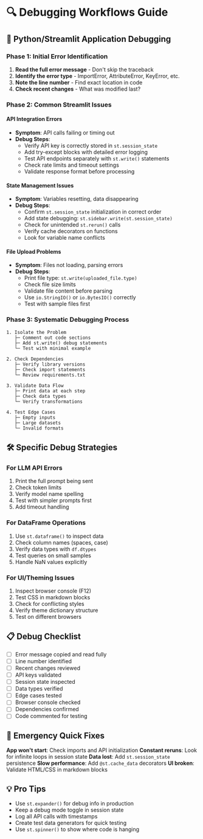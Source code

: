 # 🔍 Debugging Workflows Guide

## 🐍 Python/Streamlit Application Debugging

### Phase 1: Initial Error Identification
1. **Read the full error message** - Don't skip the traceback
2. **Identify the error type** - ImportError, AttributeError, KeyError, etc.
3. **Note the line number** - Find exact location in code
4. **Check recent changes** - What was modified last?

### Phase 2: Common Streamlit Issues

#### API Integration Errors
- **Symptom**: API calls failing or timing out
- **Debug Steps**:
  - Verify API key is correctly stored in `st.session_state`
  - Add try-except blocks with detailed error logging
  - Test API endpoints separately with `st.write()` statements
  - Check rate limits and timeout settings
  - Validate response format before processing

#### State Management Issues
- **Symptom**: Variables resetting, data disappearing
- **Debug Steps**:
  - Confirm `st.session_state` initialization in correct order
  - Add state debugging: `st.sidebar.write(st.session_state)`
  - Check for unintended `st.rerun()` calls
  - Verify cache decorators on functions
  - Look for variable name conflicts

#### File Upload Problems
- **Symptom**: Files not loading, parsing errors
- **Debug Steps**:
  - Print file type: `st.write(uploaded_file.type)`
  - Check file size limits
  - Validate file content before parsing
  - Use `io.StringIO()` or `io.BytesIO()` correctly
  - Test with sample files first

### Phase 3: Systematic Debugging Process

```
1. Isolate the Problem
   ├─ Comment out code sections
   ├─ Add st.write() debug statements
   └─ Test with minimal example

2. Check Dependencies
   ├─ Verify library versions
   ├─ Check import statements
   └─ Review requirements.txt

3. Validate Data Flow
   ├─ Print data at each step
   ├─ Check data types
   └─ Verify transformations

4. Test Edge Cases
   ├─ Empty inputs
   ├─ Large datasets
   └─ Invalid formats
```

## 🛠️ Specific Debug Strategies

### For LLM API Errors
1. Print the full prompt being sent
2. Check token limits
3. Verify model name spelling
4. Test with simpler prompts first
5. Add timeout handling

### For DataFrame Operations
1. Use `st.dataframe()` to inspect data
2. Check column names (spaces, case)
3. Verify data types with `df.dtypes`
4. Test queries on small samples
5. Handle NaN values explicitly

### For UI/Theming Issues
1. Inspect browser console (F12)
2. Test CSS in markdown blocks
3. Check for conflicting styles
4. Verify theme dictionary structure
5. Test on different browsers

## 📋 Debug Checklist

- [ ] Error message copied and read fully
- [ ] Line number identified
- [ ] Recent changes reviewed
- [ ] API keys validated
- [ ] Session state inspected
- [ ] Data types verified
- [ ] Edge cases tested
- [ ] Browser console checked
- [ ] Dependencies confirmed
- [ ] Code commented for testing

## 🚨 Emergency Quick Fixes

**App won't start**: Check imports and API initialization
**Constant reruns**: Look for infinite loops in session state
**Data lost**: Add `st.session_state` persistence
**Slow performance**: Add `@st.cache_data` decorators
**UI broken**: Validate HTML/CSS in markdown blocks

## 💡 Pro Tips

- Use `st.expander()` for debug info in production
- Keep a debug mode toggle in session state
- Log all API calls with timestamps
- Create test data generators for quick testing
- Use `st.spinner()` to show where code is hanging
